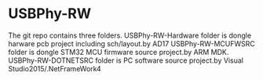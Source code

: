 # USBPhy-RW
The git repo contains three folders.
USBPhy-RW-Hardware folder is dongle harware pcb project including sch/layout.by AD17
USBPhy-RW-MCUFWSRC folder is dongle STM32 MCU firmware source project.by ARM MDK.
USBPhy-RW-DOTNETSRC folder is PC software source project.by Visual Studio2015/.NetFrameWork4

